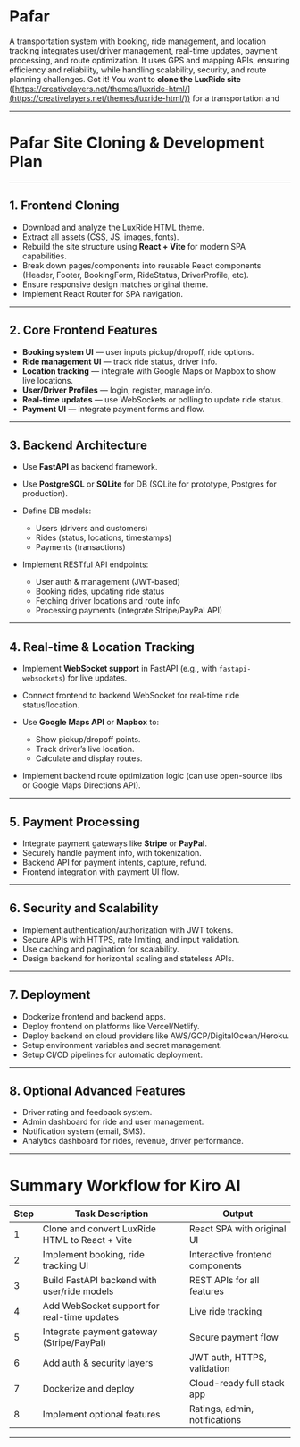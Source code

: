 # Pafar
A transportation system with booking, ride management, and location tracking integrates user/driver management, real-time updates, payment processing, and route optimization. It uses GPS and mapping APIs, ensuring efficiency and reliability, while handling scalability, security, and route planning challenges.
Got it! You want to **clone the LuxRide site** ([https://creativelayers.net/themes/luxride-html/](https://creativelayers.net/themes/luxride-html/)) for a transportation and 

---

# Pafar Site Cloning & Development Plan

---

## 1. **Frontend Cloning**

* Download and analyze the LuxRide HTML theme.
* Extract all assets (CSS, JS, images, fonts).
* Rebuild the site structure using **React + Vite** for modern SPA capabilities.
* Break down pages/components into reusable React components (Header, Footer, BookingForm, RideStatus, DriverProfile, etc).
* Ensure responsive design matches original theme.
* Implement React Router for SPA navigation.

---

## 2. **Core Frontend Features**

* **Booking system UI** — user inputs pickup/dropoff, ride options.
* **Ride management UI** — track ride status, driver info.
* **Location tracking** — integrate with Google Maps or Mapbox to show live locations.
* **User/Driver Profiles** — login, register, manage info.
* **Real-time updates** — use WebSockets or polling to update ride status.
* **Payment UI** — integrate payment forms and flow.

---

## 3. **Backend Architecture**

* Use **FastAPI** as backend framework.
* Use **PostgreSQL** or **SQLite** for DB (SQLite for prototype, Postgres for production).
* Define DB models:

  * Users (drivers and customers)
  * Rides (status, locations, timestamps)
  * Payments (transactions)
* Implement RESTful API endpoints:

  * User auth & management (JWT-based)
  * Booking rides, updating ride status
  * Fetching driver locations and route info
  * Processing payments (integrate Stripe/PayPal API)

---

## 4. **Real-time & Location Tracking**

* Implement **WebSocket support** in FastAPI (e.g., with `fastapi-websockets`) for live updates.
* Connect frontend to backend WebSocket for real-time ride status/location.
* Use **Google Maps API** or **Mapbox** to:

  * Show pickup/dropoff points.
  * Track driver’s live location.
  * Calculate and display routes.
* Implement backend route optimization logic (can use open-source libs or Google Maps Directions API).

---

## 5. **Payment Processing**

* Integrate payment gateways like **Stripe** or **PayPal**.
* Securely handle payment info, with tokenization.
* Backend API for payment intents, capture, refund.
* Frontend integration with payment UI flow.

---

## 6. **Security and Scalability**

* Implement authentication/authorization with JWT tokens.
* Secure APIs with HTTPS, rate limiting, and input validation.
* Use caching and pagination for scalability.
* Design backend for horizontal scaling and stateless APIs.

---

## 7. **Deployment**

* Dockerize frontend and backend apps.
* Deploy frontend on platforms like Vercel/Netlify.
* Deploy backend on cloud providers like AWS/GCP/DigitalOcean/Heroku.
* Setup environment variables and secret management.
* Setup CI/CD pipelines for automatic deployment.

---

## 8. **Optional Advanced Features**

* Driver rating and feedback system.
* Admin dashboard for ride and user management.
* Notification system (email, SMS).
* Analytics dashboard for rides, revenue, driver performance.

---

# Summary Workflow for Kiro AI

| Step | Task Description                               | Output                          |
| ---- | ---------------------------------------------- | ------------------------------- |
| 1    | Clone and convert LuxRide HTML to React + Vite | React SPA with original UI      |
| 2    | Implement booking, ride tracking UI            | Interactive frontend components |
| 3    | Build FastAPI backend with user/ride models    | REST APIs for all features      |
| 4    | Add WebSocket support for real-time updates    | Live ride tracking              |
| 5    | Integrate payment gateway (Stripe/PayPal)      | Secure payment flow             |
| 6    | Add auth & security layers                     | JWT auth, HTTPS, validation     |
| 7    | Dockerize and deploy                           | Cloud-ready full stack app      |
| 8    | Implement optional features                    | Ratings, admin, notifications   |

---
